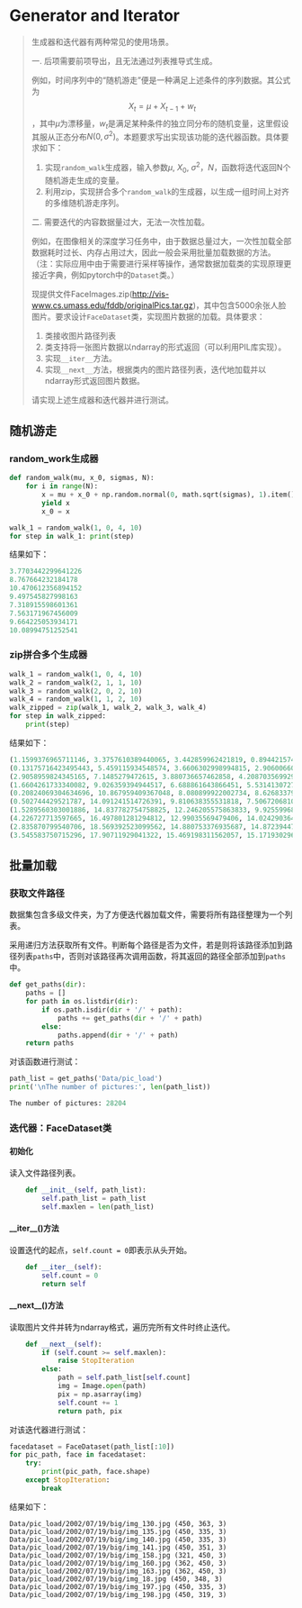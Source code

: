 # Generator and Iterator

> 生成器和迭代器有两种常见的使用场景。
>
>  一. 后项需要前项导出，且无法通过列表推导式生成。
>
> 例如，时间序列中的“随机游走”便是一种满足上述条件的序列数据。其公式为$$X_t = \mu + X_{t-1} + w_t$$ ，其中$\mu$为漂移量，$w_t$是满足某种条件的独立同分布的随机变量，这里假设其服从正态分布$N(0, \sigma^2)$。本题要求写出实现该功能的迭代器函数。具体要求如下： 
>
> 1. 实现`random_walk`生成器，输入参数$\mu$, $X_0$, $\sigma^2$，$N$，函数将迭代返回N个随机游走生成的变量。 
> 2. 利用zip，实现拼合多个`random_walk`的生成器，以生成一组时间上对齐的多维随机游走序列。 
>
> 二. 需要迭代的内容数据量过大，无法一次性加载。
>
> 例如，在图像相关的深度学习任务中，由于数据总量过大，一次性加载全部数据耗时过长、内存占用过大，因此一般会采用批量加载数据的方法。（注：实际应用中由于需要进行采样等操作，通常数据加载类的实现原理更接近字典，例如pytorch中的`Dataset`类。）
>
> 现提供文件FaceImages.zip(http://vis-www.cs.umass.edu/fddb/originalPics.tar.gz)，其中包含5000余张人脸图片。要求设计`FaceDataset`类，实现图片数据的加载。具体要求：
>
>  	1. 类接收图片路径列表 
>  	2. 类支持将一张图片数据以ndarray的形式返回（可以利用PIL库实现）。 
>  	3. 实现`__iter__`方法。 
>  	4. 实现`__next__`方法，根据类内的图片路径列表，迭代地加载并以ndarray形式返回图片数据。 
>
> 请实现上述生成器和迭代器并进行测试。

## 随机游走

### random_work生成器

```python
def random_walk(mu, x_0, sigmas, N):
    for i in range(N):
        x = mu + x_0 + np.random.normal(0, math.sqrt(sigmas), 1).item()
        yield x
        x_0 = x
```

```python
walk_1 = random_walk(1, 0, 4, 10)
for step in walk_1: print(step)
```

结果如下：

```python
3.7703442299641226
8.767664232184178
10.470612356894152
9.497545827998163
7.318915598601361
7.563171967456009
9.664225053934171
10.08994751252541
```

### zip拼合多个生成器

```python
walk_1 = random_walk(1, 0, 4, 10)
walk_2 = random_walk(2, 1, 1, 10)
walk_3 = random_walk(2, 0, 2, 10)
walk_4 = random_walk(1, 1, 2, 10) 
walk_zipped = zip(walk_1, walk_2, walk_3, walk_4)
for step in walk_zipped:
    print(step)
```

结果如下：

```python
(1.1599376965711146, 3.3757610389440065, 3.442859962421819, 0.8944215748974631)
(0.13175716423495443, 5.459115934548574, 3.6606302998994815, 2.906006604674988)
(2.9058959824345165, 7.1485279472615, 3.880736657462858, 4.20870356992972)
(1.6604261733340082, 9.026359394944517, 6.688861643866451, 5.531413072739449)
(0.20824069304634696, 10.867959409367048, 8.080899922002734, 8.626833792241369)
(0.502744429521787, 14.091241514726391, 9.810638355531818, 7.506720681044827)
(1.5289560303001886, 14.837782754758825, 12.246205575863833, 9.925599689330207)
(4.226727713597665, 16.497801281294812, 12.99035569479406, 14.024290364386385)
(2.835870799540706, 18.569392523099562, 14.880753376935687, 14.872394477232232)
(3.545583750715296, 17.90711929041322, 15.469198311562057, 15.171930296326789)
```

## 批量加载

### 获取文件路径

数据集包含多级文件夹，为了方便迭代器加载文件，需要将所有路径整理为一个列表。

采用递归方法获取所有文件。判断每个路径是否为文件，若是则将该路径添加到路径列表`paths`中，否则对该路径再次调用函数，将其返回的路径全部添加到`paths`中。

```python
def get_paths(dir):
    paths = []
    for path in os.listdir(dir):
        if os.path.isdir(dir + '/' + path):
            paths += get_paths(dir + '/' + path)
        else:
            paths.append(dir + '/' + path)
    return paths
```

对该函数进行测试：

```python
path_list = get_paths('Data/pic_load')
print('\nThe number of pictures:', len(path_list))
```

```python
The number of pictures: 28204
```

### 迭代器：FaceDataset类

#### 初始化

读入文件路径列表。

```python
    def __init__(self, path_list):
        self.path_list = path_list
        self.maxlen = len(path_list)
```

#### \_\_iter__()方法

设置迭代的起点，`self.count = 0`即表示从头开始。

```python
    def __iter__(self):
        self.count = 0
        return self
```

#### \_\_next__()方法

读取图片文件并转为ndarray格式，遍历完所有文件时终止迭代。

```python
    def __next__(self):
        if (self.count >= self.maxlen):
            raise StopIteration
        else:
            path = self.path_list[self.count]
            img = Image.open(path)
            pix = np.asarray(img)
            self.count += 1
            return path, pix
```

对该迭代器进行测试：

```python
facedataset = FaceDataset(path_list[:10])
for pic_path, face in facedataset:
    try:
        print(pic_path, face.shape)
    except StopIteration:
        break
```

结果如下：

```
Data/pic_load/2002/07/19/big/img_130.jpg (450, 363, 3)
Data/pic_load/2002/07/19/big/img_135.jpg (450, 335, 3)
Data/pic_load/2002/07/19/big/img_140.jpg (450, 335, 3)
Data/pic_load/2002/07/19/big/img_141.jpg (450, 351, 3)
Data/pic_load/2002/07/19/big/img_158.jpg (321, 450, 3)
Data/pic_load/2002/07/19/big/img_160.jpg (362, 450, 3)
Data/pic_load/2002/07/19/big/img_163.jpg (362, 450, 3)
Data/pic_load/2002/07/19/big/img_18.jpg (450, 348, 3)
Data/pic_load/2002/07/19/big/img_197.jpg (450, 335, 3)
Data/pic_load/2002/07/19/big/img_198.jpg (450, 319, 3)
```

